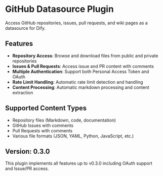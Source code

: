 # GitHub Datasource Plugin

Access GitHub repositories, issues, pull requests, and wiki pages as a datasource for Dify.

## Features

- **Repository Access**: Browse and download files from public and private repositories
- **Issues & Pull Requests**: Access issue and PR content with comments
- **Multiple Authentication**: Support both Personal Access Token and OAuth
- **Rate Limit Handling**: Automatic rate limit detection and handling
- **Content Processing**: Automatic markdown processing and content extraction

## Supported Content Types

- Repository files (Markdown, code, documentation)
- GitHub Issues with comments
- Pull Requests with comments
- Various file formats (JSON, YAML, Python, JavaScript, etc.)

## Version: 0.3.0

This plugin implements all features up to v0.3.0 including OAuth support and Issue/PR access.

